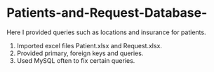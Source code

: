 # Patients-and-Request-Database-
Here I provided queries such as locations and insurance for patients. 

1. Imported excel files Patient.xlsx and Request.xlsx. 
2. Provided primary, foreign keys and queries. 
3. Used MySQL often to fix certain queries. 
